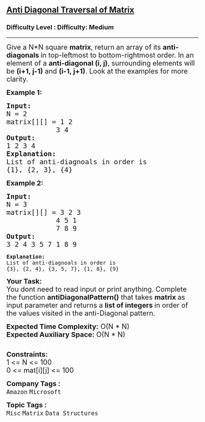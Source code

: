 <h2><a href="https://www.geeksforgeeks.org/problems/print-diagonally1623/1?page=1&category=Matrix&difficulty=Easy,Medium,Hard&status=unsolved,attempted&sortBy=accuracy">Anti Diagonal Traversal of Matrix</a></h2><h3>Difficulty Level : Difficulty: Medium</h3><hr><div class="problems_problem_content__Xm_eO"><p><span style="font-size: 18px;">Give a N*N square <strong>matrix</strong>, return an array of its <strong>anti-diagonals </strong>in top-leftmost to bottom-rightmost order. In an element of a <strong>anti-diagonal (i, j)</strong>, surrounding elements will be <strong>(i+1, j-1)</strong> and <strong>(i-1, j+1)</strong>. Look at the examples for more clarity.</span></p>
<p><span style="font-size: 18px;"><strong>Example 1:</strong></span></p>
<pre><span style="font-size: 18px;"><strong>Input:</strong>
N = 2
matrix[][] = 1 2<br>            3 4
<strong>Output:</strong>
1 2 3 4
<strong>Explanation:</strong>
List of anti-diagnoals in order is<br>{1}, {2, 3}, {4}</span></pre>
<p><span style="font-size: 18px;"><strong>Example 2:</strong></span></p>
<pre><span style="font-size: 18px;"><strong>Input:</strong>
N = 3
matrix[][] = 3 2 3<br>            4 5 1<br>            7 8 9<br><strong>Output:</strong>
3 2 4 3 5 7 1 8 9</span></pre>
<pre><strong>Explanation:</strong>
List of anti-diagnoals in order is<br>{3}, {2, 4}, {3, 5, 7}, {1, 8}, {9}</pre>
<p><span style="font-size: 18px;"><strong>Your Task:</strong><br>You dont need to read input or print anything. Complete the function <strong>antiDiagonal</strong><strong>Pattern()</strong> that takes <strong>matrix </strong>as input parameter and returns a <strong>list of integers </strong>in order of the values visited in the anti-Diagonal&nbsp;pattern.&nbsp;</span></p>
<p><span style="font-size: 18px;"><strong>Expected Time Complexity:</strong> O(N * N)<br><strong>Expected Auxiliary Space:</strong> O(N * N)</span><br>&nbsp;</p>
<p><span style="font-size: 18px;"><strong>Constraints:</strong><br>1 &lt;= N &lt;= 100<br>0 &lt;= mat[i][j] &lt;= 100</span></p></div><p><span style=font-size:18px><strong>Company Tags : </strong><br><code>Amazon</code>&nbsp;<code>Microsoft</code>&nbsp;<br><p><span style=font-size:18px><strong>Topic Tags : </strong><br><code>Misc</code>&nbsp;<code>Matrix</code>&nbsp;<code>Data Structures</code>&nbsp;